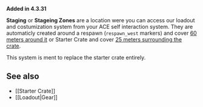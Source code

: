 **Added in 4.3.31**
 
**Staging** or **Stageing Zones** are a location were you can access our loadout and costumization system from your ACE self interaction system. They are automaticly created around a respawn (`respawn_west` markers) and cover [60 meters around it](https://github.com/7Cav/cScripts/blob/master/cScripts/CavFnc/functions/init/fn_initStaging.sqf#L36) or Starter Crate and cover [25 meters surrounding the crate](https://github.com/7Cav/cScripts/blob/master/cScripts/CavFnc/functions/logistics/fn_doStarterCrate.sqf#L99).

This system is ment to replace the starter crate entirely.

## See also
- [[Starter Crate]]
- [[Loadout|Gear]]